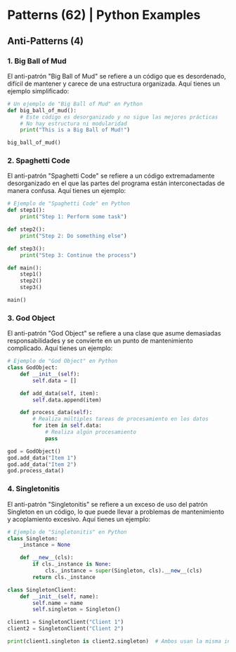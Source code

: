 # Patterns (62) | Python Examples

## Anti-Patterns (4)

### 1. Big Ball of Mud

El anti-patrón "Big Ball of Mud" se refiere a un código que es desordenado, difícil de mantener y carece de una estructura organizada. Aquí tienes un ejemplo simplificado:

```python
# Un ejemplo de "Big Ball of Mud" en Python
def big_ball_of_mud():
    # Este código es desorganizado y no sigue las mejores prácticas
    # No hay estructura ni modularidad
    print("This is a Big Ball of Mud!")

big_ball_of_mud()
```

### 2. Spaghetti Code

El anti-patrón "Spaghetti Code" se refiere a un código extremadamente desorganizado en el que las partes del programa están interconectadas de manera confusa. Aquí tienes un ejemplo:

```python
# Ejemplo de "Spaghetti Code" en Python
def step1():
    print("Step 1: Perform some task")

def step2():
    print("Step 2: Do something else")

def step3():
    print("Step 3: Continue the process")

def main():
    step1()
    step2()
    step3()

main()
```

### 3. God Object

El anti-patrón "God Object" se refiere a una clase que asume demasiadas responsabilidades y se convierte en un punto de mantenimiento complicado. Aquí tienes un ejemplo:

```python
# Ejemplo de "God Object" en Python
class GodObject:
    def __init__(self):
        self.data = []

    def add_data(self, item):
        self.data.append(item)

    def process_data(self):
        # Realiza múltiples tareas de procesamiento en los datos
        for item in self.data:
            # Realiza algún procesamiento
            pass

god = GodObject()
god.add_data("Item 1")
god.add_data("Item 2")
god.process_data()
```

### 4. Singletonitis

El anti-patrón "Singletonitis" se refiere a un exceso de uso del patrón Singleton en un código, lo que puede llevar a problemas de mantenimiento y acoplamiento excesivo. Aquí tienes un ejemplo:

```python
# Ejemplo de "Singletonitis" en Python
class Singleton:
    _instance = None

    def __new__(cls):
        if cls._instance is None:
            cls._instance = super(Singleton, cls).__new__(cls)
        return cls._instance

class SingletonClient:
    def __init__(self, name):
        self.name = name
        self.singleton = Singleton()

client1 = SingletonClient("Client 1")
client2 = SingletonClient("Client 2")

print(client1.singleton is client2.singleton)  # Ambos usan la misma instancia Singleton
```

